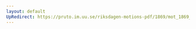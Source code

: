 ```yaml
---
layout: default
UpRedirect: https://pruto.im.uu.se/riksdagen-motions-pdf/1869/mot_1869__ak__164.pdf
---
```


